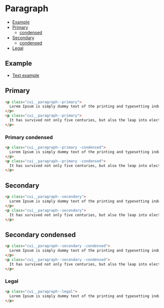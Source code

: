 # Paragraph

- [Example](#Paragraph/example)
- [Primary](#Paragraph/primary)
  - [condensed](#Paragraph/primary/condensed)
- [Secondary](#Paragraph/secondary)
  - [condensed](#Paragraph/secondary/condensed)
- [Legal](#Paragraph/legal)

<a name="Paragraph/example"></a>
## Example

- [Text example](examples/base/text.html)

<a name="Paragraph/primary"></a>
## Primary

```html
<p class="cui__paragraph--primary">
  Lorem Ipsum is simply dummy text of the printing and typesetting industry. Lorem Ipsum has been the industry's standard dummy text ever since the 1500s, when an unknown printer took a galley of type and scrambled it to make a type specimen book.
</p>
<p class="cui__paragraph--primary">
  It has survived not only five centuries, but also the leap into electronic typesetting, remaining essentially unchanged. It was popularised in the 1960s with the release of Letraset sheets containing Lorem Ipsum passages, and more recently with desktop publishing software like Aldus PageMaker including versions of Lorem Ipsum.
</p>
```

<a name="Paragraph/primary/condensed"></a>
### Primary condensed

```html
<p class="cui__paragraph--primary -condensed">
  Lorem Ipsum is simply dummy text of the printing and typesetting industry. Lorem Ipsum has been the industry's standard dummy text ever since the 1500s, when an unknown printer took a galley of type and scrambled it to make a type specimen book.
</p>
<p class="cui__paragraph--primary -condensed">
  It has survived not only five centuries, but also the leap into electronic typesetting, remaining essentially unchanged. It was popularised in the 1960s with the release of Letraset sheets containing Lorem Ipsum passages, and more recently with desktop publishing software like Aldus PageMaker including versions of Lorem Ipsum.
</p>
```

<a name="Paragraph/secondary"></a>
## Secondary

```html
<p class="cui__paragraph--secondary">
  Lorem Ipsum is simply dummy text of the printing and typesetting industry. Lorem Ipsum has been the industry's standard dummy text ever since the 1500s, when an unknown printer took a galley of type and scrambled it to make a type specimen book.
</p>
<p class="cui__paragraph--secondary">
  It has survived not only five centuries, but also the leap into electronic typesetting, remaining essentially unchanged. It was popularised in the 1960s with the release of Letraset sheets containing Lorem Ipsum passages, and more recently with desktop publishing software like Aldus PageMaker including versions of Lorem Ipsum.
</p>
```

<a name="Paragraph/secondary/condensed"></a>
## Secondary condensed

```html
<p class="cui__paragraph--secondary -condensed">
  Lorem Ipsum is simply dummy text of the printing and typesetting industry. Lorem Ipsum has been the industry's standard dummy text ever since the 1500s, when an unknown printer took a galley of type and scrambled it to make a type specimen book.
</p>
<p class="cui__paragraph--secondary -condensed">
  It has survived not only five centuries, but also the leap into electronic typesetting, remaining essentially unchanged. It was popularised in the 1960s with the release of Letraset sheets containing Lorem Ipsum passages, and more recently with desktop publishing software like Aldus PageMaker including versions of Lorem Ipsum.
</p>
```

<a name="Paragraph/legal"></a>
### Legal

```html
<p class="cui__paragraph--legal">
  Lorem Ipsum is simply dummy text of the printing and typesetting industry. Lorem Ipsum has been the industry's standard dummy text ever since the 1500s, when an unknown printer took a galley of type and scrambled it to make a type specimen book. It has survived not only five centuries, but also the leap into electronic typesetting, remaining essentially unchanged. It was popularised in the 1960s with the release of Letraset sheets containing Lorem Ipsum passages, and more recently with desktop publishing software like Aldus PageMaker including versions of Lorem Ipsum.
</p>
```

